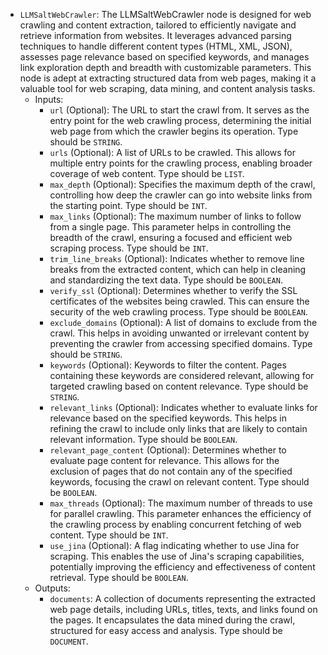 - `LLMSaltWebCrawler`: The LLMSaltWebCrawler node is designed for web crawling and content extraction, tailored to efficiently navigate and retrieve information from websites. It leverages advanced parsing techniques to handle different content types (HTML, XML, JSON), assesses page relevance based on specified keywords, and manages link exploration depth and breadth with customizable parameters. This node is adept at extracting structured data from web pages, making it a valuable tool for web scraping, data mining, and content analysis tasks.
    - Inputs:
        - `url` (Optional): The URL to start the crawl from. It serves as the entry point for the web crawling process, determining the initial web page from which the crawler begins its operation. Type should be `STRING`.
        - `urls` (Optional): A list of URLs to be crawled. This allows for multiple entry points for the crawling process, enabling broader coverage of web content. Type should be `LIST`.
        - `max_depth` (Optional): Specifies the maximum depth of the crawl, controlling how deep the crawler can go into website links from the starting point. Type should be `INT`.
        - `max_links` (Optional): The maximum number of links to follow from a single page. This parameter helps in controlling the breadth of the crawl, ensuring a focused and efficient web scraping process. Type should be `INT`.
        - `trim_line_breaks` (Optional): Indicates whether to remove line breaks from the extracted content, which can help in cleaning and standardizing the text data. Type should be `BOOLEAN`.
        - `verify_ssl` (Optional): Determines whether to verify the SSL certificates of the websites being crawled. This can ensure the security of the web crawling process. Type should be `BOOLEAN`.
        - `exclude_domains` (Optional): A list of domains to exclude from the crawl. This helps in avoiding unwanted or irrelevant content by preventing the crawler from accessing specified domains. Type should be `STRING`.
        - `keywords` (Optional): Keywords to filter the content. Pages containing these keywords are considered relevant, allowing for targeted crawling based on content relevance. Type should be `STRING`.
        - `relevant_links` (Optional): Indicates whether to evaluate links for relevance based on the specified keywords. This helps in refining the crawl to include only links that are likely to contain relevant information. Type should be `BOOLEAN`.
        - `relevant_page_content` (Optional): Determines whether to evaluate page content for relevance. This allows for the exclusion of pages that do not contain any of the specified keywords, focusing the crawl on relevant content. Type should be `BOOLEAN`.
        - `max_threads` (Optional): The maximum number of threads to use for parallel crawling. This parameter enhances the efficiency of the crawling process by enabling concurrent fetching of web content. Type should be `INT`.
        - `use_jina` (Optional): A flag indicating whether to use Jina for scraping. This enables the use of Jina's scraping capabilities, potentially improving the efficiency and effectiveness of content retrieval. Type should be `BOOLEAN`.
    - Outputs:
        - `documents`: A collection of documents representing the extracted web page details, including URLs, titles, texts, and links found on the pages. It encapsulates the data mined during the crawl, structured for easy access and analysis. Type should be `DOCUMENT`.
